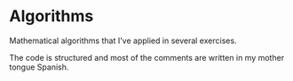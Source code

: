 # Algorithms

Mathematical algorithms that I've applied in several exercises.

The code is structured and most of the comments are written in my mother tongue Spanish.

